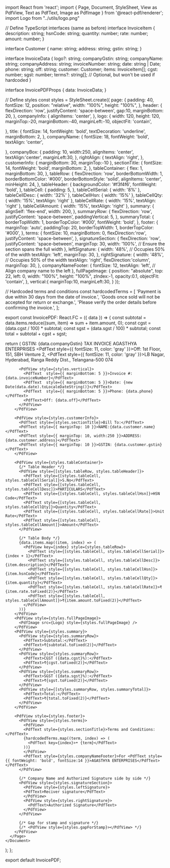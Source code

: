 import React from 'react';
import { Page, Document, StyleSheet, View as PdfView, Text as PdfText, Image as PdfImage } from '@react-pdf/renderer';
import Logo from "../utils/logo.png"

// Define TypeScript interfaces (same as before)
interface InvoiceItem {
  description: string;
  hsnCode: string;
  quantity: number;
  rate: number;
  amount: number;
}

interface Customer {
  name: string;
  address: string;
  gstin: string;
}

interface InvoiceData {
  logo?: string;
  companyGstin: string;
  companyName: string;
  companyAddress: string;
  invoiceNumber: string;
  date: string | Date;
  phone: string;
  off: string;
  customer: Customer;
  items: InvoiceItem[];
  cgst: number;
  sgst: number;
  terms?: string[]; // Optional, but won't be used if hardcoded
}

interface InvoicePDFProps {
  data: InvoiceData;
}

// Define styles
const styles = StyleSheet.create({
  page: {
    padding: 40,
    fontSize: 12,
    position: "relative",
    width: "100%",
    height: "100%",
  },
  header: {
    flexDirection: 'row',
    justifyContent: 'space-between',
    gap:10,
    marginBottom: 20,
  },
  companyInfo: {
    alignItems: 'center',
  },
  logo: {
    width: 120,
    height: 120,
    marginTop:-20,
    marginBottom:-40,
    marginLeft:-10,
    objectFit: 'contain',

  },
  title: {
    fontSize: 14,
    fontWeight: 'bold',
    textDecoration: 'underline',
    marginBottom: 2,
  },
  companyName: {
    fontSize: 18,
    fontWeight: 'bold',
    textAlign: 'center',

  },
  companyBox: {
    padding: 10,
    width:250,
    alignItems: 'center',
    textAlign:'center',
    marginLeft:30,
  },
  rightAlign: {
    textAlign: 'right',
  },
  customerInfo: {
    marginBottom: 30,
    marginTop:-10
  },
  sectionTitle: {
    fontSize: 14,
    fontWeight: 'bold',
    marginBottom: 2,
  },
  tableContainer: {
    flex: 1,
    marginBottom: 30,
  },
  tableRow: {
    flexDirection: 'row',
    borderBottomWidth: 1,
    borderBottomColor: '#000',
    borderBottomStyle: 'solid',
    alignItems: 'center',
    minHeight: 24,
  },
  tableHeader: {
    backgroundColor: '#f3f4f6',
    fontWeight: 'bold',
  },
  tableCell: {
    padding: 5,
  },
  tableCellSerial: { width: '8%' },
  tableCellDesc: { width: '32%' },
  tableCellHsn: { width: '15%' },
  tableCellQty: { width: '15%', textAlign: 'right' },
  tableCellRate: { width: '15%', textAlign: 'right' },
  tableCellAmount: { width: '15%', textAlign: 'right' },
  summary: {
    alignSelf: 'flex-end',
    width: 200,
  },
  summaryRow: {
    flexDirection: 'row',
    justifyContent: 'space-between',
    paddingVertical: 5,
  },
  summaryTotal: {
    borderTopWidth: 1,
    borderTopColor: '#000',
    fontWeight: 'bold',
  },
  footer: {
    marginTop: 'auto',
    paddingTop: 20,
    borderTopWidth: 1,
    borderTopColor: '#000',
  },
  terms: {
    fontSize: 10,
    marginBottom: 0,
    flexDirection:'row',
    justifyContent: 'space-between',
  },
  signatureSection: {
    flexDirection: 'row',
    justifyContent: 'space-between',
    marginTop: 30,
    width: '100%', // Ensure the section spans the full width
  },
  leftSignature: {
    width: '48%', // Occupies 50% of the width
    textAlign: 'left',
    marginTop: 30,
  },
  rightSignature: {
    width: '48%', // Occupies 50% of the width
    textAlign: 'right',
    flexDirection:'column',
    marginTop: 30,
  },
  companyNameFooter: {
    fontSize: 12,
    textAlign: 'left', // Align company name to the left
  },
  fullPageImage: {
    position: "absolute",
    top: 22,
    left: 0,
    width: "100%",
    height: "100%",
    zIndex:-1,
    opacity:0.1,
    objectFit: 'contain',
  },
  vertical:{
    marginTop:10,
    marginLeft:30,
  }
});

// Hardcoded terms and conditions
const hardcodedTerms = [
  'Payment is due within 30 days from the date of invoice.',
  'Goods once sold will not be accepted for return or exchange.',
  'Please verify the order details before confirming the invoice.',
];

export const InvoicePDF: React.FC<InvoicePDFProps> = ({ data }) => {
  const subtotal = data.items.reduce((sum, item) => sum + item.amount, 0);
  const cgst = (data.cgst / 100) * subtotal;
  const sgst = (data.sgst / 100) * subtotal;
  const total = subtotal + cgst + sgst;

  return (
    <Document>
      <Page size="A4" style={styles.page}>
        <PdfView style={styles.header}>
          <PdfView>
                <PdfText>GSTIN: {data.companyGstin}</PdfText>
                <PdfImage src={Logo} style={styles.logo} /> 
          </PdfView>
          <PdfView style={styles.companyInfo}>
            <PdfText style={styles.title}>TAX INVOICE</PdfText>
            <PdfView style={styles.companyBox}>
              <PdfText style={styles.companyName}>AGASTHYA ENTERPRISES</PdfText>
              <PdfText style={{ fontSize: 11, color: 'gray' }}>Off: 1st Floor, 151, SBH Venture 2,</PdfText>
              <PdfText style={{ fontSize: 11, color: 'gray' }}>LB Nagar, Hyderabad, Ranga Reddy Dist., Telangana-500 074</PdfText>
            </PdfView>
          </PdfView>

          <PdfView style={styles.vertical}>
            <PdfText  style={{ marginBottom: 5 }}>Invoice #: {data.invoiceNumber}</PdfText>
            <PdfText  style={{ marginBottom: 5 }}>Date: {new Date(data.date).toLocaleDateString()}</PdfText>
            <PdfText  style={{ marginBottom: 5 }}>Phone: {data.phone}</PdfText>
            <PdfText>Off: {data.off}</PdfText>
          </PdfView>
        </PdfView>

        <PdfView style={styles.customerInfo}>
          <PdfText style={styles.sectionTitle}>Bill To:</PdfText>
          <PdfText style={{ marginTop: 10 }}>NAME:{data.customer.name}</PdfText>
          <PdfText style={{ marginTop: 10, width:250 }}>ADDRESS:{data.customer.address}</PdfText>
          <PdfText style={{ marginTop: 10 }}>GSTIN: {data.customer.gstin}</PdfText>
        </PdfView>

        <PdfView style={styles.tableContainer}>
          {/* Table Header */}
          <PdfView style={[styles.tableRow, styles.tableHeader]}>
            <PdfText style={[styles.tableCell, styles.tableCellSerial]}>S.No</PdfText>
            <PdfText style={[styles.tableCell, styles.tableCellDesc]}>PARTICULARS</PdfText>
            <PdfText style={[styles.tableCell, styles.tableCellHsn]}>HSN Code</PdfText>
            <PdfText style={[styles.tableCell, styles.tableCellQty]}>Quantity</PdfText>
            <PdfText style={[styles.tableCell, styles.tableCellRate]}>Unit Rate</PdfText>
            <PdfText style={[styles.tableCell, styles.tableCellAmount]}>Amount</PdfText>
          </PdfView>

          {/* Table Body */}
          {data.items.map((item, index) => (
            <PdfView key={index} style={styles.tableRow}>
              <PdfText style={[styles.tableCell, styles.tableCellSerial]}>{index + 1}</PdfText>
              <PdfText style={[styles.tableCell, styles.tableCellDesc]}>{item.description}</PdfText>
              <PdfText style={[styles.tableCell, styles.tableCellHsn]}>{item.hsnCode}</PdfText>
              <PdfText style={[styles.tableCell, styles.tableCellQty]}>{item.quantity}</PdfText>
              <PdfText style={[styles.tableCell, styles.tableCellRate]}>₹{item.rate.toFixed(2)}</PdfText>
              <PdfText style={[styles.tableCell, styles.tableCellAmount]}>₹{item.amount.toFixed(2)}</PdfText>
            </PdfView>
          ))}
        </PdfView>
        <PdfView style={styles.fullPageImage}>
          <PdfImage src={Logo} style={styles.fullPageImage} />
        </PdfView>
        <PdfView style={styles.summary}>
          <PdfView style={styles.summaryRow}>
            <PdfText>Subtotal:</PdfText>
            <PdfText>₹{subtotal.toFixed(2)}</PdfText>
          </PdfView>
          <PdfView style={styles.summaryRow}>
            <PdfText>CGST ({data.cgst}%):</PdfText>
            <PdfText>₹{cgst.toFixed(2)}</PdfText>
          </PdfView>
          <PdfView style={styles.summaryRow}>
            <PdfText>SGST ({data.sgst}%):</PdfText>
            <PdfText>₹{sgst.toFixed(2)}</PdfText>
          </PdfView>
          <PdfView style={[styles.summaryRow, styles.summaryTotal]}>
            <PdfText>Total:</PdfText>
            <PdfText>₹{total.toFixed(2)}</PdfText>
          </PdfView>
        </PdfView>

        <PdfView style={styles.footer}>
          <PdfView style={styles.terms}>
            <PdfView>
            <PdfText style={styles.sectionTitle}>Terms and Conditions:</PdfText>
            {hardcodedTerms.map((term, index) => (
              <PdfText key={index}>• {term}</PdfText>
            ))}
            </PdfView>
            <PdfText style={styles.companyNameFooter}>For <PdfText style={{ fontWeight: 'bold', fontSize:14 }}>AGASTHYA ENTERPRISES</PdfText></PdfText>
          </PdfView>

          {/* Company Name and Authorized Signature side by side */}
          <PdfView style={styles.signatureSection}>
            <PdfView style={styles.leftSignature}>
            <PdfText>Reciver signature</PdfText>
            </PdfView>
            <PdfView style={styles.rightSignature}>
              <PdfText>Authorized Signature</PdfText>
            </PdfView>
          </PdfView>

          {/* Gap for stamp and signature */}
          {/* <PdfView style={styles.gapForStamp}></PdfView> */}
        </PdfView>
      </Page>
    </Document>
  );
};

export default InvoicePDF;